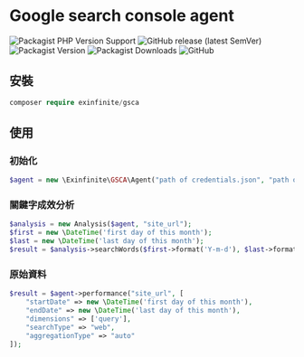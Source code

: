 # Google search console agent

![Packagist PHP Version Support](https://img.shields.io/packagist/php-v/exinfinite/gsca)
![GitHub release (latest SemVer)](https://img.shields.io/github/v/release/exinfinite/GSCA)
![Packagist Version](https://img.shields.io/packagist/v/exinfinite/gsca)
![Packagist Downloads](https://img.shields.io/packagist/dt/exinfinite/gsca)
![GitHub](https://img.shields.io/github/license/exinfinite/GSCA)

## 安裝

```php
composer require exinfinite/gsca
```

## 使用

### 初始化

```php
$agent = new \Exinfinite\GSCA\Agent("path of credentials.json", "path of cache dir");
```

### 關鍵字成效分析

```php
$analysis = new Analysis($agent, "site_url");
$first = new \DateTime('first day of this month');
$last = new \DateTime('last day of this month');
$result = $analysis->searchWords($first->format('Y-m-d'), $last->format('Y-m-d'));
```

### 原始資料

```php
$result = $agent->performance("site_url", [
    "startDate" => new \DateTime('first day of this month'),
    "endDate" => new \DateTime('last day of this month'),
    "dimensions" => ['query'],
    "searchType" => "web",
    "aggregationType" => "auto"
]);
```